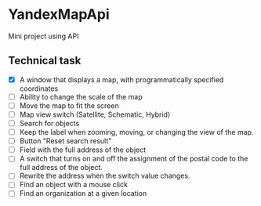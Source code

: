 # YandexMapApi
Mini project using API
## Technical task
- [x] A window that displays a map, with programmatically specified coordinates
- [ ] Ability to change the scale of the map
- [ ] Move the map to fit the screen
- [ ] Map view switch (Satellite, Schematic, Hybrid)
- [ ] Search for objects
- [ ] Keep the label when zooming, moving, or changing the view of the map.
- [ ] Button "Reset search result"
- [ ] Field with the full address of the object
- [ ] A switch that turns on and off the assignment of the postal code to the full address of the object.
- [ ] Rewrite the address when the switch value changes.
- [ ] Find an object with a mouse click
- [ ] Find an organization at a given location
